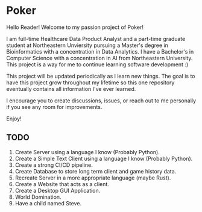 # Poker
Hello Reader! Welcome to my passion project of Poker! 

I am full-time Healthcare Data Product Analyst and a part-time graduate 
student at Northeastern Unviersity pursuing a Master's degree in Bioinformatics 
with a concentration in Data Analytics. I have a Bachelor's in Computer Science 
with a concentration in AI from Northeastern University. This project is a way 
for me to continue learning software development :)

This project will be updated periodically as I learn new things. The goal is 
to have this project grow throughout my lifetime so this one repository 
eventually contains all information I've ever learned.

I encourage you to create discussions, issues, or reach out to me personally
 if you see any room for improvements.

Enjoy!


## TODO
1. Create Server using a language I know (Probably Python).
2. Create a Simple Text Client using a language I know (Probably Python).
3. Create a strong CI/CD pipeline.
4. Create Database to store long term client and game history data. 
5. Recreate Server in a more appropriate language (maybe Rust).
6. Create a Website that acts as a client.
7. Create a Desktop GUI Application.
8. World Domination.
9. Have a child named Steve.
